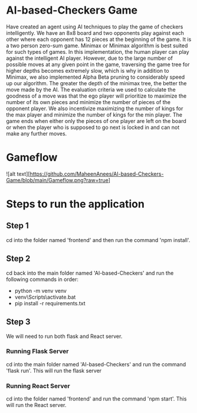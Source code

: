# AI-based-Checkers Game

Have created an agent using AI techniques to play the game of checkers intelligently. We have an 8x8 board and two opponents play against each other where each opponent has 12 pieces at the beginning of the game. It is a two person zero-sum game. Minimax or Minimax algorithm is best suited for such types of games. In this implementation, the human player can play against the intelligent AI player. However, due to the large number of possible moves at any given point in the game, traversing the game tree for higher depths becomes extremely slow, which is why in addition to Minimax, we also implemented Alpha Beta pruning to considerably speed up our algorithm. 
The greater the depth of the minimax tree, the better the move made by the AI. The evaluation criteria we used to calculate the goodness of a move was that the ego player will prioritize to maximize the number of its own pieces and minimize the number of pieces of the opponent player. We also incentivize maximizing the number of kings for the max player and minimize the number of kings for the min player.
The game ends when either only the pieces of one player are left on the board or when the player who is supposed to go next is locked in and can not make any further moves.

# Gameflow
![alt text][https://github.com/MaheenAnees/AI-based-Checkers-Game/blob/main/Gameflow.png?raw=true]

# Steps to run the application

## Step 1

cd into the folder named 'frontend' and then run the command 'npm install'. 

## Step 2

cd back into the main folder named 'AI-based-Checkers' and run the following commands in order:

- python -m venv venv
- venv\Scripts\activate.bat
- pip install -r requirements.txt


## Step 3

We will need to run both flask and React server. 

### Running Flask Server

cd into the main folder named 'AI-based-Checkers' and run the command 'flask run'. This will run the flask server

### Running React Server

cd into the folder named 'frontend' and run the command 'npm start'. This will run the React server. 
